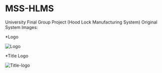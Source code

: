 # MSS-HLMS
University Final Group Project (Hood Lock Manufacturing System)
Original System Images:

*Logo

![Logo](https://user-images.githubusercontent.com/74712552/211167577-daea4fd3-9ee1-4fb0-abdf-ce60f2b8b283.png)

*Title Logo

![Title-logo](https://user-images.githubusercontent.com/74712552/211167600-69ae0d09-9bf0-4b3c-976e-51f6b372a546.jpg)

